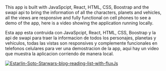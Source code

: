 This app is built with JavaSpcipt, React, HTML, CSS, Boostrap and the swapi api to bring the information of all the characters, planets and vehicles, all the views are responsive and fully functional on cell phones to see a demo of the app, here is a video showing the application running locally.

Esta app esta contruida con JavaSpcipt, React, HTML, CSS, Boostrap y la api de swapi para traer la informacion de todos los personajes, planetas y vehiculos, todas las vistas son responsives y complemente funcionales en telefonos celulares para ver una demostracion de la app, aqui hay un video que muestra la aplicacion corriendo de manera local.


[![Estarlin-Soto-Starwars-blog-reading-list-with-fluxJs](https://img.youtube.com/vi/wh1_smgy_Qg&t=33s/0.jpg)](https://www.youtube.com/watch?v=wh1_smgy_Qg&t=33s)
